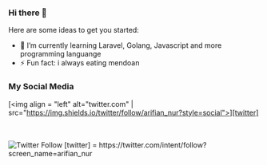 ### Hi there 👋

Here are some ideas to get you started:

- 🌱 I’m currently learning Laravel, Golang, Javascript and more programming languange
- ⚡ Fun fact: i always eating mendoan

### My Social Media

[<img align = "left" alt="twitter.com" | src="https://img.shields.io/twitter/follow/arifian_nur?style=social">][twitter]

<br />
<br />
<img alt="Twitter Follow" src="https://img.shields.io/twitter/follow/arifian_nur?style=social">
[twitter] = https://twitter.com/intent/follow?screen_name=arifian_nur

<!--
**nurfiansyah06/nurfiansyah06** is a ✨ _special_ ✨ repository because its `README.md` (this file) appears on your GitHub profile.

-->

